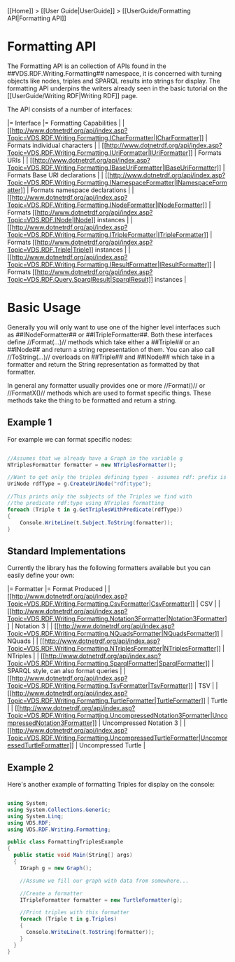 [[Home]] > [[User Guide|UserGuide]] > [[UserGuide/Formatting API|Formatting API]]

# Formatting API 

The Formatting API is an collection of APIs found in the ##VDS.RDF.Writing.Formatting## namespace, it is concerned with turning objects like nodes, triples and SPARQL results into strings for display.  The formatting API underpins the writers already seen in the basic tutorial on the [[UserGuide/Writing RDF|Writing RDF]] page.

The API consists of a number of interfaces:

|= Interface |= Formatting Capabilities |
| [[http://www.dotnetrdf.org/api/index.asp?Topic=VDS.RDF.Writing.Formatting.ICharFormatter|ICharFormatter]] | Formats individual characters |
| [[http://www.dotnetrdf.org/api/index.asp?Topic=VDS.RDF.Writing.Formatting.IUriFormatter|IUriFormatter]] | Formats URIs |
| [[http://www.dotnetrdf.org/api/index.asp?Topic=VDS.RDF.Writing.Formatting.IBaseUriFormatter|IBaseUriFormatter]] | Formats Base URI declarations |
| [[http://www.dotnetrdf.org/api/index.asp?Topic=VDS.RDF.Writing.Formatting.INamespaceFormatter|INamespaceFormatter]] | Formats namespace declarations |
| [[http://www.dotnetrdf.org/api/index.asp?Topic=VDS.RDF.Writing.Formatting.INodeFormatter|INodeFormatter]] | Formats [[http://www.dotnetrdf.org/api/index.asp?Topic=VDS.RDF.INode|INode]] instances |
| [[http://www.dotnetrdf.org/api/index.asp?Topic=VDS.RDF.Writing.Formatting.ITripleFormatter|ITripleFormatter]] | Formats [[http://www.dotnetrdf.org/api/index.asp?Topic=VDS.RDF.Triple|Triple]] instances |
| [[http://www.dotnetrdf.org/api/index.asp?Topic=VDS.RDF.Writing.Formatting.IResultFormatter|IResultFormatter]] | Formats [[http://www.dotnetrdf.org/api/index.asp?Topic=VDS.RDF.Query.SparqlResult|SparqlResult]] instances |

# Basic Usage 

Generally you will only want to use one of the higher level interfaces such as ##INodeFormatter## or ##ITripleFormatter##.  Both these interfaces define //Format(…)// methods which take either a ##Triple## or an ##INode## and return a string representation of them. You can also call //ToString(…)// overloads on ##Triple## and ##INode## which take in a formatter and return the String representation as formatted by that formatter.

In general any formatter usually provides one or more //Format()// or //FormatX()// methods which are used to format specific things.  These methods take the thing to be formatted and return a string.

## Example 1 

For example we can format specific nodes:

```csharp

//Assumes that we already have a Graph in the variable g
NTriplesFormatter formatter = new NTriplesFormatter();

//Want to get only the triples defining types - assumes rdf: prefix is appropriately defined for this Graph
UriNode rdfType = g.CreateUriNode("rdf:type");

//This prints only the subjects of the Triples we find with
//the predicate rdf:type using NTriples formatting
foreach (Triple t in g.GetTriplesWithPredicate(rdfType))
{
	Console.WriteLine(t.Subject.ToString(formatter));
}
```

## Standard Implementations 

Currently the library has the following formatters available but you can easily define your own:

|= Formatter |= Format Produced |
| [[http://www.dotnetrdf.org/api/index.asp?Topic=VDS.RDF.Writing.Formatting.CsvFormatter|CsvFormatter]] | CSV |
| [[http://www.dotnetrdf.org/api/index.asp?Topic=VDS.RDF.Writing.Formatting.Notation3Formatter|Notation3Formatter]] | Notation 3 |
| [[http://www.dotnetrdf.org/api/index.asp?Topic=VDS.RDF.Writing.Formatting.NQuadsFormatter|NQuadsFormatter]] | NQuads |
| [[http://www.dotnetrdf.org/api/index.asp?Topic=VDS.RDF.Writing.Formatting.NTriplesFormatter|NTriplesFormatter]] | NTriples |
| [[http://www.dotnetrdf.org/api/index.asp?Topic=VDS.RDF.Writing.Formatting.SparqlFormatter|SparqlFormatter]] | SPARQL style, can also format queries |
| [[http://www.dotnetrdf.org/api/index.asp?Topic=VDS.RDF.Writing.Formatting.TsvFormatter|TsvFormatter]] | TSV |
| [[http://www.dotnetrdf.org/api/index.asp?Topic=VDS.RDF.Writing.Formatting.TurtleFormatter|TurtleFormatter]] | Turtle |
| [[http://www.dotnetrdf.org/api/index.asp?Topic=VDS.RDF.Writing.Formatting.UncompressedNotation3Formatter|UncompressedNotation3Formatter]] | Uncompressed Notation 3 |
| [[http://www.dotnetrdf.org/api/index.asp?Topic=VDS.RDF.Writing.Formatting.UncompressedTurtleFormatter|UncompressedTurtleFormatter]] | Uncompressed Turtle |

## Example 2 

Here's another example of formatting Triples for display on the console:

```csharp

using System;
using System.Collections.Generic;
using System.Linq;
using VDS.RDF;
using VDS.RDF.Writing.Formatting;

public class FormattingTriplesExample
{
  public static void Main(String[] args)
  {
    IGraph g = new Graph();

    //Assume we fill our graph with data from somewhere...

    //Create a formatter
    ITripleFormatter formatter = new TurtleFormatter(g);

    //Print triples with this formatter
    foreach (Triple t in g.Triples)
    {
      Console.WriteLine(t.ToString(formatter));
    }
  }
}
```